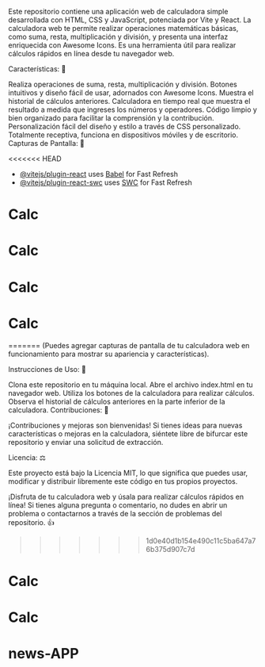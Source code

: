 Este repositorio contiene una aplicación web de calculadora simple desarrollada con HTML, CSS y JavaScript, potenciada por Vite y React. La calculadora web te permite realizar operaciones matemáticas básicas, como suma, resta, multiplicación y división, y presenta una interfaz enriquecida con Awesome Icons. Es una herramienta útil para realizar cálculos rápidos en línea desde tu navegador web.

Características: 🧮

Realiza operaciones de suma, resta, multiplicación y división.
Botones intuitivos y diseño fácil de usar, adornados con Awesome Icons.
Muestra el historial de cálculos anteriores.
Calculadora en tiempo real que muestra el resultado a medida que ingreses los números y operadores.
Código limpio y bien organizado para facilitar la comprensión y la contribución.
Personalización fácil del diseño y estilo a través de CSS personalizado.
Totalmente receptiva, funciona en dispositivos móviles y de escritorio.
Capturas de Pantalla: 📸

<<<<<<< HEAD
- [@vitejs/plugin-react](https://github.com/vitejs/vite-plugin-react/blob/main/packages/plugin-react/README.md) uses [Babel](https://babeljs.io/) for Fast Refresh
- [@vitejs/plugin-react-swc](https://github.com/vitejs/vite-plugin-react-swc) uses [SWC](https://swc.rs/) for Fast Refresh
# Calc
# Calc
# Calc
# Calc
=======
(Puedes agregar capturas de pantalla de tu calculadora web en funcionamiento para mostrar su apariencia y características).

Instrucciones de Uso: 🚀

Clona este repositorio en tu máquina local.
Abre el archivo index.html en tu navegador web.
Utiliza los botones de la calculadora para realizar cálculos.
Observa el historial de cálculos anteriores en la parte inferior de la calculadora.
Contribuciones: 🤝

¡Contribuciones y mejoras son bienvenidas! Si tienes ideas para nuevas características o mejoras en la calculadora, siéntete libre de bifurcar este repositorio y enviar una solicitud de extracción.

Licencia: ⚖️

Este proyecto está bajo la Licencia MIT, lo que significa que puedes usar, modificar y distribuir libremente este código en tus propios proyectos.

¡Disfruta de tu calculadora web y úsala para realizar cálculos rápidos en línea! Si tienes alguna pregunta o comentario, no dudes en abrir un problema o contactarnos a través de la sección de problemas del repositorio. 👍
>>>>>>> 1d0e40d1b154e490c11c5ba647a76b375d907c7d
# Calc
# Calc
# news-APP

